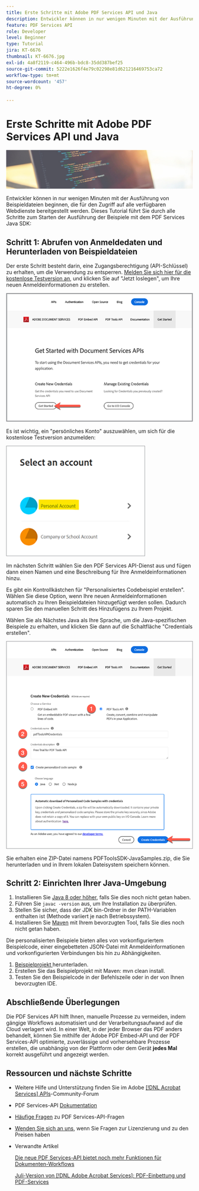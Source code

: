 ```yaml
---
title: Erste Schritte mit Adobe PDF Services API und Java
description: Entwickler können in nur wenigen Minuten mit der Ausführung von Beispieldateien beginnen, die für den Zugriff auf alle verfügbaren Webdienste bereitgestellt werden.
feature: PDF Services API
role: Developer
level: Beginner
type: Tutorial
jira: KT-6676
thumbnail: KT-6676.jpg
exl-id: 4a8f2119-c464-496b-bdc8-35dd387bef25
source-git-commit: 5222e1626f4e79c02298e81d621216469753ca72
workflow-type: tm+mt
source-wordcount: '457'
ht-degree: 0%

---
```


# Erste Schritte mit Adobe PDF Services API und Java

![PDF-Hero-Image erstellen](assets/GettingStartedJava_hero.jpg)

Entwickler können in nur wenigen Minuten mit der Ausführung von Beispieldateien beginnen, die für den Zugriff auf alle verfügbaren Webdienste bereitgestellt werden. Dieses Tutorial führt Sie durch alle Schritte zum Starten der Ausführung der Beispiele mit dem PDF Services Java SDK:

## Schritt 1: Abrufen von Anmeldedaten und Herunterladen von Beispieldateien

Der erste Schritt besteht darin, eine Zugangsberechtigung (API-Schlüssel) zu erhalten, um die Verwendung zu entsperren. [Melden Sie sich hier für die kostenlose Testversion an](https://www.adobe.io/apis/documentcloud/dcsdk/gettingstarted.html), und klicken Sie auf &quot;Jetzt loslegen&quot;, um Ihre neuen Anmeldeinformationen zu erstellen.

![1. Schritt](assets/GettingStartedJava_step1.png)

Es ist wichtig, ein &quot;persönliches Konto&quot; auszuwählen, um sich für die kostenlose Testversion anzumelden:

![Persönlich](assets/GettingStartedJava_personal.png)

Im nächsten Schritt wählen Sie den PDF Services API-Dienst aus und fügen dann einen Namen und eine Beschreibung für Ihre Anmeldeinformationen hinzu.

Es gibt ein Kontrollkästchen für &quot;Personalisiertes Codebeispiel erstellen&quot;. Wählen Sie diese Option, wenn Ihre neuen Anmeldeinformationen automatisch zu Ihren Beispieldateien hinzugefügt werden sollen. Dadurch sparen Sie den manuellen Schritt des Hinzufügens zu Ihrem Projekt.

Wählen Sie als Nächstes Java als Ihre Sprache, um die Java-spezifischen Beispiele zu erhalten, und klicken Sie dann auf die Schaltfläche &quot;Credentials erstellen&quot;.

![Anmeldeinformationen](assets/GettingStartedJava_credentials.png)

Sie erhalten eine ZIP-Datei namens PDFToolsSDK-JavaSamples.zip, die Sie herunterladen und in Ihrem lokalen Dateisystem speichern können.

## Schritt 2: Einrichten Ihrer Java-Umgebung

1. Installieren Sie [Java 8 oder höher](https://www.oracle.com/java/technologies/javase-downloads.html), falls Sie dies noch nicht getan haben.
1. Führen Sie `javac -version` aus, um Ihre Installation zu überprüfen.
1. Stellen Sie sicher, dass der JDK bin-Ordner in der PATH-Variablen enthalten ist (Methode variiert je nach Betriebssystem).
1. Installieren Sie [Maven](https://maven.apache.org/install.html) mit Ihrem bevorzugten Tool, falls Sie dies noch nicht getan haben.

Die personalisierten Beispiele bieten alles von vorkonfiguriertem Beispielcode, einer eingebetteten JSON-Datei mit Anmeldeinformationen und vorkonfigurierten Verbindungen bis hin zu Abhängigkeiten.

1. [ Beispielprojekt ](https://github.com/adobe/pdftools-java-sdk-samples) herunterladen.
1. Erstellen Sie das Beispielprojekt mit Maven: mvn clean install.
1. Testen Sie den Beispielcode in der Befehlszeile oder in der von Ihnen bevorzugten IDE.

## Abschließende Überlegungen

Die PDF Services API hilft Ihnen, manuelle Prozesse zu vermeiden, indem gängige Workflows automatisiert und der Verarbeitungsaufwand auf die Cloud verlagert wird. In einer Welt, in der jeder Browser das PDF anders behandelt, können Sie mithilfe der Adobe PDF Embed-API und der PDF Services-API optimierte, zuverlässige und vorhersehbare Prozesse erstellen, die unabhängig von der Plattform oder dem Gerät **jedes Mal** korrekt ausgeführt und angezeigt werden.

## Ressourcen und nächste Schritte

* Weitere Hilfe und Unterstützung finden Sie im Adobe [[!DNL Acrobat Services] APIs](https://community.adobe.com/t5/document-cloud-sdk/bd-p/Document-Cloud-SDK?page=1&amp;sort=latest_replies&amp;filter=all)-Community-Forum

* PDF Services-API [Dokumentation](https://www.adobe.com/go/pdftoolsapi_doc)

* [Häufige Fragen](https://community.adobe.com/t5/document-cloud-sdk/faq-for-document-services-pdf-tools-api/m-p/10726197) zu PDF Services-API-Fragen

* [Wenden Sie sich an uns](https://www.adobe.com/go/pdftoolsapi_requestform), wenn Sie Fragen zur Lizenzierung und zu den Preisen haben

* Verwandte Artikel

  [Die neue PDF Services-API bietet noch mehr Funktionen für Dokumenten-Workflows](https://community.adobe.com/t5/document-services-apis/new-pdf-tools-api-brings-more-capabilities-for-document-services/m-p/11294170)

  [Juli-Version von  [!DNL Adobe Acrobat Services]: PDF-Einbettung und PDF-Services](https://medium.com/adobetech/july-release-of-adobe-document-services-pdf-embed-and-pdf-tools-17211bf7776d)
